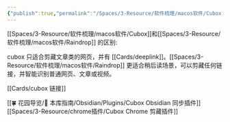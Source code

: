 ```yaml
---
{"publish":true,"permalink":"/Spaces/3-Resource/软件梳理/macos软件/Cubox.md","title":"Cubox","created":"2022-06-17","modified":"2024-07-11","published":"2025-07-11T16:10:33.828+08:00","tags":["macOS软件","windows软件"],"cssclasses":""}
---
```



[[Spaces/3-Resource/软件梳理/macos软件/Cubox]]和[[Spaces/3-Resource/软件梳理/macos软件/Raindrop]] 的区别:

cubox 只适合剪藏文章类的网页，并有 [[Cards/deeplink]]。[[Spaces/3-Resource/软件梳理/macos软件/Raindrop]] 更适合稍后读场景，可以剪藏任何链接，并智能识别普通网页、文章或视频。

[[Cards/cubox 链接]]

[[🍀 花园导览/🧰 本库指南/Obsidian/Plugins/Cubox Obsidian 同步插件]]
[[Spaces/3-Resource/chrome插件/Cubox Chrome 剪藏插件]]